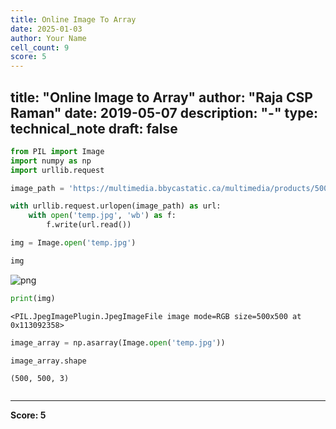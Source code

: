 ```yaml
---
title: Online Image To Array
date: 2025-01-03
author: Your Name
cell_count: 9
score: 5
---
```


title: "Online Image to Array"
author: "Raja CSP Raman"
date: 2019-05-07
description: "-"
type: technical_note
draft: false
---

```python
from PIL import Image
import numpy as np
import urllib.request
```


```python
image_path = 'https://multimedia.bbycastatic.ca/multimedia/products/500x500/107/10736/10736343.jpg'
```


```python
with urllib.request.urlopen(image_path) as url:
    with open('temp.jpg', 'wb') as f:
        f.write(url.read())

img = Image.open('temp.jpg')
```


```python
img
```




    
![png](/mlnotes/images/online_image_to_array_4_0.png)
    




```python
print(img)
```

    <PIL.JpegImagePlugin.JpegImageFile image mode=RGB size=500x500 at 0x113092358>



```python
image_array = np.asarray(Image.open('temp.jpg'))
```


```python
image_array.shape
```




    (500, 500, 3)




```python

```


---
**Score: 5**